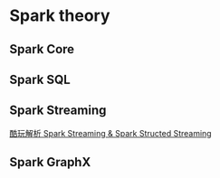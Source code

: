 # Spark theory

## Spark Core

## Spark SQL

## Spark Streaming

[酷玩解析 Spark Streaming & Spark Structed Streaming](https://github.com/HanibalGK/CoolplaySpark.git)

## Spark GraphX
